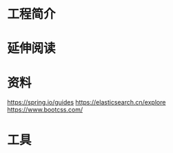 # 工程简介

# 延伸阅读

# 资料
https://spring.io/guides
https://elasticsearch.cn/explore
https://www.bootcss.com/
# 工具

